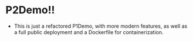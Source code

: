 # P2Demo!!

- This is just a refactored P1Demo, with more modern features, as well as a full public deployment and a Dockerfile for containerization.

